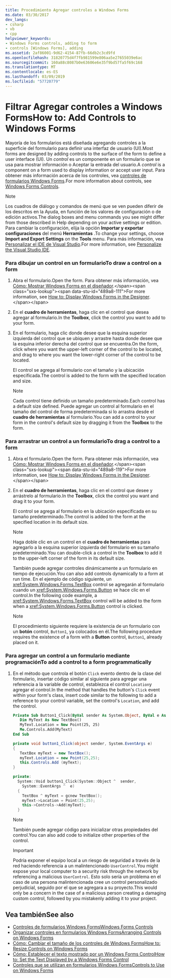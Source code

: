 ```yaml
---
title: Procedimiento Agregar controles a Windows Forms
ms.date: 03/30/2017
dev_langs:
- csharp
- vb
- cpp
helpviewer_keywords:
- Windows Forms controls, adding to form
- controls [Windows Forms], adding
ms.assetid: 2af86001-9d62-4154-87fb-66db2c3cd9fd
ms.openlocfilehash: 31820775d4f7fb981599e806aa5e27655039e6ac
ms.sourcegitcommit: 160a88c8087b0e63606e6e35f9bd57fa5f69c168
ms.translationtype: MT
ms.contentlocale: es-ES
ms.lasthandoff: 03/09/2019
ms.locfileid: "57720779"
---
```

# <a name="how-to-add-controls-to-windows-forms"></a><span data-ttu-id="489a8-102">Filtrar Agregar controles a Windows Forms</span><span class="sxs-lookup"><span data-stu-id="489a8-102">How to: Add Controls to Windows Forms</span></span>
<span data-ttu-id="489a8-103">Mayoría de los formularios está diseñada agregando controles a la superficie del formulario para definir una interfaz de usuario (UI).</span><span class="sxs-lookup"><span data-stu-id="489a8-103">Most forms are designed by adding controls to the surface of the form to define a user interface (UI).</span></span> <span data-ttu-id="489a8-104">Un *control* es un componente en un formulario que se usa para mostrar información o Aceptar la entrada del usuario.</span><span class="sxs-lookup"><span data-stu-id="489a8-104">A *control* is a component on a form used to display information or accept user input.</span></span> <span data-ttu-id="489a8-105">Para obtener más información acerca de los controles, vea [controles de formularios Windows Forms](index.md).</span><span class="sxs-lookup"><span data-stu-id="489a8-105">For more information about controls, see [Windows Forms Controls](index.md).</span></span>  
  
> [!NOTE]
>  <span data-ttu-id="489a8-106">Los cuadros de diálogo y comandos de menú que se ven pueden diferir de los descritos en la Ayuda, en función de los valores de configuración o de edición activos.</span><span class="sxs-lookup"><span data-stu-id="489a8-106">The dialog boxes and menu commands you see might differ from those described in Help depending on your active settings or edition.</span></span> <span data-ttu-id="489a8-107">Para cambiar la configuración, elija la opción **Importar y exportar configuraciones** del menú **Herramientas** .</span><span class="sxs-lookup"><span data-stu-id="489a8-107">To change your settings, choose **Import and Export Settings** on the **Tools** menu.</span></span> <span data-ttu-id="489a8-108">Para más información, vea [Personalizar el IDE de Visual Studio](/visualstudio/ide/personalizing-the-visual-studio-ide).</span><span class="sxs-lookup"><span data-stu-id="489a8-108">For more information, see [Personalize the Visual Studio IDE](/visualstudio/ide/personalizing-the-visual-studio-ide).</span></span>  
  
### <a name="to-draw-a-control-on-a-form"></a><span data-ttu-id="489a8-109">Para dibujar un control en un formulario</span><span class="sxs-lookup"><span data-stu-id="489a8-109">To draw a control on a form</span></span>  
  
1.  <span data-ttu-id="489a8-110">Abra el formulario.</span><span class="sxs-lookup"><span data-stu-id="489a8-110">Open the form.</span></span> <span data-ttu-id="489a8-111">Para obtener más información, vea [Cómo: Mostrar Windows Forms en el diseñador](https://docs.microsoft.com/previous-versions/visualstudio/visual-studio-2010/w5yd62ts(v=vs.100)).</span><span class="sxs-lookup"><span data-stu-id="489a8-111">For more information, see [How to: Display Windows Forms in the Designer](https://docs.microsoft.com/previous-versions/visualstudio/visual-studio-2010/w5yd62ts(v=vs.100)).</span></span>  
  
2.  <span data-ttu-id="489a8-112">En el **cuadro de herramientas**, haga clic en el control que desea agregar al formulario.</span><span class="sxs-lookup"><span data-stu-id="489a8-112">In the **Toolbox**, click the control you want to add to your form.</span></span>  
  
3.  <span data-ttu-id="489a8-113">En el formulario, haga clic donde desee que la esquina superior izquierda del control que se ubiquen y arrastre hasta donde desee que la esquina inferior derecha del control que se encuentra.</span><span class="sxs-lookup"><span data-stu-id="489a8-113">On the form, click where you want the upper-left corner of the control to be located, and drag to where you want the lower-right corner of the control to be located.</span></span>  
  
     <span data-ttu-id="489a8-114">El control se agrega al formulario con el tamaño y la ubicación especificada.</span><span class="sxs-lookup"><span data-stu-id="489a8-114">The control is added to the form with the specified location and size.</span></span>  
  
    > [!NOTE]
    >  <span data-ttu-id="489a8-115">Cada control tiene definido un tamaño predeterminado.</span><span class="sxs-lookup"><span data-stu-id="489a8-115">Each control has a default size defined.</span></span> <span data-ttu-id="489a8-116">Puede agregar un control al formulario en el tamaño del control de forma predeterminada si lo arrastra desde el **cuadro de herramientas** al formulario.</span><span class="sxs-lookup"><span data-stu-id="489a8-116">You can add a control to your form in the control's default size by dragging it from the **Toolbox** to the form.</span></span>  
  
### <a name="to-drag-a-control-to-a-form"></a><span data-ttu-id="489a8-117">Para arrastrar un control a un formulario</span><span class="sxs-lookup"><span data-stu-id="489a8-117">To drag a control to a form</span></span>  
  
1.  <span data-ttu-id="489a8-118">Abra el formulario.</span><span class="sxs-lookup"><span data-stu-id="489a8-118">Open the form.</span></span> <span data-ttu-id="489a8-119">Para obtener más información, vea [Cómo: Mostrar Windows Forms en el diseñador](https://docs.microsoft.com/previous-versions/visualstudio/visual-studio-2010/w5yd62ts(v=vs.100)).</span><span class="sxs-lookup"><span data-stu-id="489a8-119">For more information, see [How to: Display Windows Forms in the Designer](https://docs.microsoft.com/previous-versions/visualstudio/visual-studio-2010/w5yd62ts(v=vs.100)).</span></span>  
  
2.  <span data-ttu-id="489a8-120">En el **cuadro de herramientas**, haga clic en el control que desee y arrástrelo al formulario.</span><span class="sxs-lookup"><span data-stu-id="489a8-120">In the **Toolbox**, click the control you want and drag it to your form.</span></span>  
  
     <span data-ttu-id="489a8-121">El control se agrega al formulario en la ubicación especificada en su tamaño predeterminado.</span><span class="sxs-lookup"><span data-stu-id="489a8-121">The control is added to the form at the specified location in its default size.</span></span>  
  
    > [!NOTE]
    >  <span data-ttu-id="489a8-122">Haga doble clic en un control en el **cuadro de herramientas** para agregarlo a la esquina superior izquierda del formulario en su tamaño predeterminado.</span><span class="sxs-lookup"><span data-stu-id="489a8-122">You can double-click a control in the **Toolbox** to add it to the upper-left corner of the form in its default size.</span></span>  
  
     <span data-ttu-id="489a8-123">También puede agregar controles dinámicamente a un formulario en tiempo de ejecución.</span><span class="sxs-lookup"><span data-stu-id="489a8-123">You can also add controls dynamically to a form at run time.</span></span> <span data-ttu-id="489a8-124">En el ejemplo de código siguiente, un <xref:System.Windows.Forms.TextBox> control se agregarán al formulario cuando un <xref:System.Windows.Forms.Button> se hace clic en el control.</span><span class="sxs-lookup"><span data-stu-id="489a8-124">In the following code example, a <xref:System.Windows.Forms.TextBox> control will be added to the form when a <xref:System.Windows.Forms.Button> control is clicked.</span></span>  
  
    > [!NOTE]
    >  <span data-ttu-id="489a8-125">El procedimiento siguiente requiere la existencia de un formulario con un **botón** control, `Button1`, ya colocados en él.</span><span class="sxs-lookup"><span data-stu-id="489a8-125">The following procedure requires the existence of a form with a **Button** control, `Button1`, already placed on it.</span></span>  
  
### <a name="to-add-a-control-to-a-form-programmatically"></a><span data-ttu-id="489a8-126">Para agregar un control a un formulario mediante programación</span><span class="sxs-lookup"><span data-stu-id="489a8-126">To add a control to a form programmatically</span></span>  
  
1.  <span data-ttu-id="489a8-127">En el método que controla el botón `Click` evento dentro de la clase del formulario, insertar código similar al siguiente para agregar una referencia a la variable de control, establezca el control `Location`y agregar el control.</span><span class="sxs-lookup"><span data-stu-id="489a8-127">In the method that handles the button's `Click` event within your form's class, insert code similar to the following to add a reference to your control variable, set the control's `Location`, and add the control.</span></span>  
  
    ```vb  
    Private Sub Button1_Click(ByVal sender As System.Object, ByVal e As System.EventArgs) Handles Button1.Click  
       Dim MyText As New TextBox()  
       MyText.Location = New Point(25, 25)  
       Me.Controls.Add(MyText)  
    End Sub  
    ```  
  
    ```csharp  
    private void button1_Click(object sender, System.EventArgs e)   
    {  
       TextBox myText = new TextBox();  
       myText.Location = new Point(25,25);  
       this.Controls.Add (myText);  
    }  
    ```  
  
    ```cpp  
    private:  
      System::Void button1_Click(System::Object ^  sender,  
        System::EventArgs ^  e)  
      {  
        TextBox ^ myText = gcnew TextBox();  
        myText->Location = Point(25,25);  
        this->Controls->Add(myText);  
      }  
    ```  
  
    > [!NOTE]
    >  <span data-ttu-id="489a8-128">También puede agregar código para inicializar otras propiedades del control.</span><span class="sxs-lookup"><span data-stu-id="489a8-128">You can also add code to initialize other properties of the control.</span></span>  
  
    > [!IMPORTANT]
    >  <span data-ttu-id="489a8-129">Podría exponer el equipo local a un riesgo de seguridad a través de la red haciendo referencia a un malintencionado `UserControl`.</span><span class="sxs-lookup"><span data-stu-id="489a8-129">You might expose your local computer to a security risk through the network by referencing a malicious `UserControl`.</span></span> <span data-ttu-id="489a8-130">Esto solo sería un problema en el caso de una persona malintencionada cree un control personalizado perjudicial, seguido por el que se agregara a su proyecto.</span><span class="sxs-lookup"><span data-stu-id="489a8-130">This would only be a concern in the case of a malicious person creating a damaging custom control, followed by you mistakenly adding it to your project.</span></span>  
  
## <a name="see-also"></a><span data-ttu-id="489a8-131">Vea también</span><span class="sxs-lookup"><span data-stu-id="489a8-131">See also</span></span>
- [<span data-ttu-id="489a8-132">Controles de formularios Windows Forms</span><span class="sxs-lookup"><span data-stu-id="489a8-132">Windows Forms Controls</span></span>](index.md)
- [<span data-ttu-id="489a8-133">Organizar controles en formularios Windows Forms</span><span class="sxs-lookup"><span data-stu-id="489a8-133">Arranging Controls on Windows Forms</span></span>](arranging-controls-on-windows-forms.md)
- [<span data-ttu-id="489a8-134">Cómo: Cambiar el tamaño de los controles de Windows Forms</span><span class="sxs-lookup"><span data-stu-id="489a8-134">How to: Resize Controls on Windows Forms</span></span>](how-to-resize-controls-on-windows-forms.md)
- [<span data-ttu-id="489a8-135">Cómo: Establecer el texto mostrado por un Windows Forms Control</span><span class="sxs-lookup"><span data-stu-id="489a8-135">How to: Set the Text Displayed by a Windows Forms Control</span></span>](how-to-set-the-text-displayed-by-a-windows-forms-control.md)
- [<span data-ttu-id="489a8-136">Controles que se utilizan en formularios Windows Forms</span><span class="sxs-lookup"><span data-stu-id="489a8-136">Controls to Use on Windows Forms</span></span>](controls-to-use-on-windows-forms.md)
